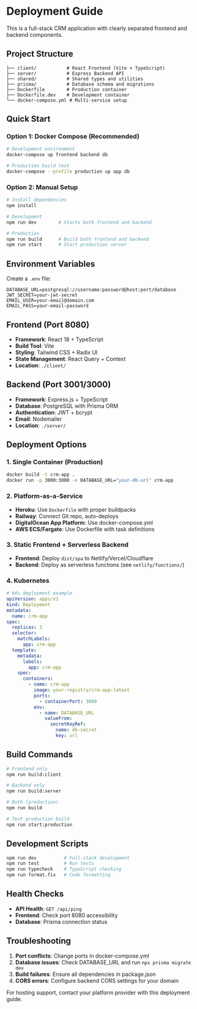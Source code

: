 # Deployment Guide

This is a full-stack CRM application with clearly separated frontend and backend components.

## Project Structure

```
├── client/           # React Frontend (Vite + TypeScript)
├── server/           # Express Backend API
├── shared/           # Shared types and utilities
├── prisma/           # Database schema and migrations
├── Dockerfile        # Production container
├── Dockerfile.dev    # Development container
└── docker-compose.yml # Multi-service setup
```

## Quick Start

### Option 1: Docker Compose (Recommended)

```bash
# Development environment
docker-compose up frontend backend db

# Production build test
docker-compose --profile production up app db
```

### Option 2: Manual Setup

```bash
# Install dependencies
npm install

# Development
npm run dev        # Starts both frontend and backend

# Production
npm run build      # Build both frontend and backend
npm run start      # Start production server
```

## Environment Variables

Create a `.env` file:

```env
DATABASE_URL=postgresql://username:password@host:port/database
JWT_SECRET=your-jwt-secret
EMAIL_USER=your-email@domain.com
EMAIL_PASS=your-email-password
```

## Frontend (Port 8080)

- **Framework**: React 18 + TypeScript
- **Build Tool**: Vite
- **Styling**: Tailwind CSS + Radix UI
- **State Management**: React Query + Context
- **Location**: `./client/`

## Backend (Port 3001/3000)

- **Framework**: Express.js + TypeScript
- **Database**: PostgreSQL with Prisma ORM
- **Authentication**: JWT + bcrypt
- **Email**: Nodemailer
- **Location**: `./server/`

## Deployment Options

### 1. Single Container (Production)

```bash
docker build -t crm-app .
docker run -p 3000:3000 -e DATABASE_URL="your-db-url" crm-app
```

### 2. Platform-as-a-Service

- **Heroku**: Use `Dockerfile` with proper buildpacks
- **Railway**: Connect Git repo, auto-deploys
- **DigitalOcean App Platform**: Use docker-compose.yml
- **AWS ECS/Fargate**: Use Dockerfile with task definitions

### 3. Static Frontend + Serverless Backend

- **Frontend**: Deploy `dist/spa` to Netlify/Vercel/Cloudflare
- **Backend**: Deploy as serverless functions (see `netlify/functions/`)

### 4. Kubernetes

```yaml
# k8s deployment example
apiVersion: apps/v1
kind: Deployment
metadata:
  name: crm-app
spec:
  replicas: 3
  selector:
    matchLabels:
      app: crm-app
  template:
    metadata:
      labels:
        app: crm-app
    spec:
      containers:
        - name: crm-app
          image: your-registry/crm-app:latest
          ports:
            - containerPort: 3000
          env:
            - name: DATABASE_URL
              valueFrom:
                secretKeyRef:
                  name: db-secret
                  key: url
```

## Build Commands

```bash
# Frontend only
npm run build:client

# Backend only
npm run build:server

# Both (production)
npm run build

# Test production build
npm run start:production
```

## Development Scripts

```bash
npm run dev          # Full-stack development
npm run test         # Run tests
npm run typecheck    # TypeScript checking
npm run format.fix   # Code formatting
```

## Health Checks

- **API Health**: `GET /api/ping`
- **Frontend**: Check port 8080 accessibility
- **Database**: Prisma connection status

## Troubleshooting

1. **Port conflicts**: Change ports in docker-compose.yml
2. **Database issues**: Check DATABASE_URL and run `npx prisma migrate dev`
3. **Build failures**: Ensure all dependencies in package.json
4. **CORS errors**: Configure backend CORS settings for your domain

For hosting support, contact your platform provider with this deployment guide.
